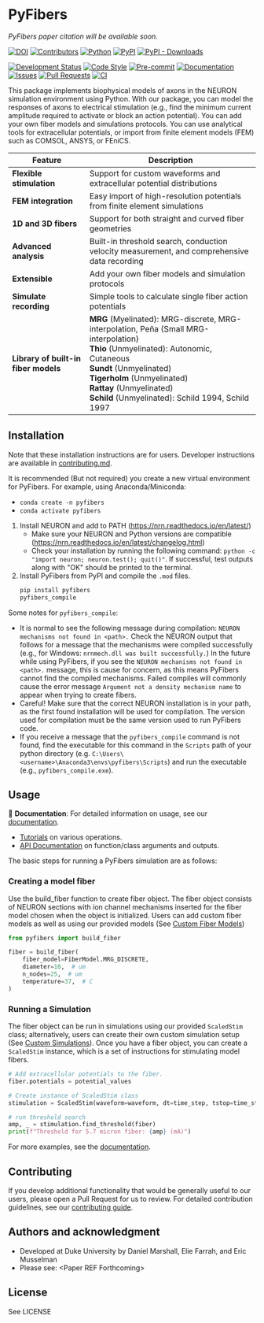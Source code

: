 # PyFibers
*PyFibers paper citation will be available soon.*


[![DOI](https://zenodo.org/badge/1010198505.svg)](https://doi.org/10.5281/zenodo.17068760)
[![Contributors](https://img.shields.io/github/contributors/wmglab-duke/pyfibers.svg)](https://github.com/wmglab-duke/pyfibers/graphs/contributors)
[![Python](https://img.shields.io/badge/python-3.10%20%7C%203.11%20%7C%203.12-blue.svg)](https://www.python.org/downloads/)
[![PyPI](https://img.shields.io/pypi/v/pyfibers.svg)](https://pypi.org/project/pyfibers/)
[![PyPI - Downloads](https://img.shields.io/pypi/dm/pyfibers.svg)](https://pypi.org/project/pyfibers/)
<!-- [![PyPI - License](https://img.shields.io/pypi/l/pyfibers.svg)](https://pypi.org/project/pyfibers/) -->
[![Development Status](https://img.shields.io/badge/development%20status-beta-yellow.svg)](https://pypi.org/classifiers/)
[![Code Style](https://img.shields.io/badge/code%20style-black-000000.svg)](https://github.com/psf/black)
[![Pre-commit](https://img.shields.io/badge/pre--commit-enabled-brightgreen?logo=pre-commit&logoColor=white)](https://pre-commit.com/)
[![Documentation](https://img.shields.io/badge/docs-github%20pages-blue.svg)](https://wmglab-duke.github.io/pyfibers/)
[![Issues](https://img.shields.io/github/issues/wmglab-duke/pyfibers.svg)](https://github.com/wmglab-duke/pyfibers/issues)
[![Pull Requests](https://img.shields.io/github/issues-pr/wmglab-duke/pyfibers.svg)](https://github.com/wmglab-duke/pyfibers/pulls)
[![CI](https://github.com/wmglab-duke/pyfibers/workflows/CI/badge.svg)](https://github.com/wmglab-duke/pyfibers/actions)

This package implements biophysical models of axons in the NEURON simulation environment using Python.
With our package, you can model the responses of axons to electrical stimulation (e.g., find the minimum current amplitude required to activate or block an action potential).
You can add your own fiber models and simulations protocols.
You can use analytical tools for extracellular potentials, or import from finite element models (FEM) such as COMSOL, ANSYS, or FEniCS.

| Feature | Description |
|---------|-------------|
| **Flexible stimulation** | Support for custom waveforms and extracellular potential distributions |
| **FEM integration** | Easy import of high-resolution potentials from finite element simulations |
| **1D and 3D fibers** | Support for both straight and curved fiber geometries |
| **Advanced analysis** | Built-in threshold search, conduction velocity measurement, and comprehensive data recording |
| **Extensible** | Add your own fiber models and simulation protocols |
| **Simulate recording** | Simple tools to calculate single fiber action potentials |
| **Library of built-in fiber models** | **MRG** (Myelinated): MRG-discrete, MRG-interpolation, Peña (Small MRG-interpolation)<br>**Thio** (Unmyelinated): Autonomic, Cutaneous<br>**Sundt** (Unmyelinated)<br>**Tigerholm** (Unmyelinated)<br>**Rattay** (Unmyelinated)<br>**Schild** (Unmyelinated): Schild 1994, Schild 1997 |

## Installation

Note that these installation instructions are for users. Developer instructions are available in [contributing.md](https://github.com/wmglab-duke/pyfibers/blob/main/contributing.md).

It is recommended (But not required) you create a new virtual environment for PyFibers. For example, using Anaconda/Miniconda:
  - `conda create -n pyfibers`
  - `conda activate pyfibers`
1. Install NEURON and add to PATH (https://nrn.readthedocs.io/en/latest/)
   - Make sure your NEURON and Python versions are compatible (https://nrn.readthedocs.io/en/latest/changelog.html)
   - Check your installation by running the following command: `python -c "import neuron; neuron.test(); quit()"`. If successful, test outputs along with "OK" should be printed to the terminal.
2. Install PyFibers from PyPI and compile the `.mod` files.
   ```bash
   pip install pyfibers
   pyfibers_compile
   ```

Some notes for `pyfibers_compile`:
- It is normal to see the following message during compilation: `NEURON mechanisms not found in <path>.` Check the NEURON output that follows for a message that the mechanisms were compiled successfully (e.g., for Windows: `nrnmech.dll was built successfully.`) In the future while using PyFibers, if you see the `NEURON mechanisms not found in <path>.` message, this is cause for concern, as this means PyFibers cannot find the compiled mechanisms. Failed compiles will commonly cause the error message `Argument not a density mechanism name` to appear when trying to create fibers.
- Careful! Make sure that the correct NEURON installation is in your path, as the first found installation will be used for compilation. The version used for compilation must be the same version used to run PyFibers code.
- If you receive a message that the `pyfibers_compile` command is not found, find the executable for this command in the `Scripts` path of your python directory (e.g. `C:\Users\<username>\Anaconda3\envs\pyfibers\Scripts`) and run the executable (e.g., `pyfibers_compile.exe`).


## Usage
📖 **Documentation**: For detailed information on usage, see our [documentation](https://wmglab-duke.github.io/pyfibers/).

- [Tutorials](https://wmglab-duke.github.io/pyfibers/tutorials/index.html) on various operations.
- [API Documentation](https://wmglab-duke.github.io/pyfibers/autodoc/index.html) on function/class arguments and outputs.

The basic steps for running a PyFibers simulation are as follows:
### Creating a model fiber
Use the build_fiber function to create fiber object. The fiber object consists of NEURON sections with ion channel mechanisms inserted for the fiber model chosen when the object is initialized. Users can add custom fiber models as well as using our provided models (See [Custom Fiber Models](https://wmglab-duke.github.io/pyfibers/custom_fiber.html))

```python
from pyfibers import build_fiber

fiber = build_fiber(
    fiber_model=FiberModel.MRG_DISCRETE,
    diameter=10,  # um
    n_nodes=25,  # um
    temperature=37,  # C
)
```
### Running a Simulation
The fiber object can be run in simulations using our provided `ScaledStim` class; alternatively, users can create their own custom simulation setup (See [Custom Simulations](https://wmglab-duke.github.io/pyfibers/custom_stim.html)). Once you have a fiber object, you can create a `ScaledStim` instance, which is a set of instructions for stimulating model fibers.

```python
# Add extracellular potentials to the fiber.
fiber.potentials = potential_values

# Create instance of ScaledStim class
stimulation = ScaledStim(waveform=waveform, dt=time_step, tstop=time_stop)

# run threshold search
amp, _ = stimulation.find_threshold(fiber)
print(f"Threshold for 5.7 micron fiber: {amp} (mA)")
```
For more examples, see the [documentation](https://wmglab-duke.github.io/pyfibers/).

## Contributing
If you develop additional functionality that would be generally useful to our users, please open a Pull Request for us to review. For detailed contribution guidelines, see our [contributing guide](https://github.com/wmglab-duke/pyfibers/blob/main/contributing.md).

## Authors and acknowledgment
   - Developed at Duke University by Daniel Marshall, Elie Farrah, and Eric Musselman
   - Please see: \<Paper REF Forthcoming>

## License
See LICENSE
